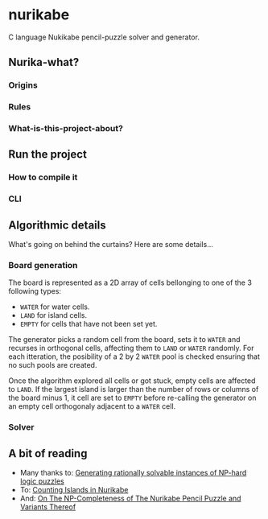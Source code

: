 # nurikabe

C language Nukikabe pencil-puzzle solver and generator.

## Nurika-what?

### Origins

### Rules

### What-is-this-project-about?

## Run the project

### How to compile it

### CLI

## Algorithmic details

What's going on behind the curtains? Here are some details...

### Board generation

The board is represented as a 2D array of cells bellonging to one of the 3 following types:
* `WATER` for water cells.
* `LAND` for island cells.
* `EMPTY` for cells that have not been set yet.

The generator picks a random cell from the board, sets it to `WATER` and recurses in orthogonal cells, affecting them to `LAND` or `WATER` randomly. For each itteration, the posibility of a 2 by 2 `WATER` pool is checked ensuring that no such pools are created.

Once the algorithm explored all cells or got stuck, empty cells are affected to `LAND`. If the largest island is larger than the number of rows or columns of the board minus 1, it cell are set to `EMPTY` before re-calling the generator on an empty cell orthogonaly adjacent to a `WATER` cell.

### Solver

## A bit of reading

* Many thanks to: [Generating rationally solvable instances of NP-hard logic puzzles](https://ntnuopen.ntnu.no/ntnu-xmlui/bitstream/handle/11250/3021932/no.ntnu%3Ainspera%3A102231297%3A25765051.pdf?sequence=1)
* To: [Counting Islands in Nurikabe](https://www.semanticscholar.org/paper/Counting-Islands-in-Nurikabe-Boswell-Clark/17e179c9b66e246202350cbc9241e48251f28876)
* And: [On The NP-Completeness of The Nurikabe Pencil Puzzle and Variants Thereof](https://www.semanticscholar.org/paper/On-The-NP-Completeness-of-The-Nurikabe-Pencil-and-Holzer-Klein/4855b7160c651c8cc883def72348463fd77cdbed)
